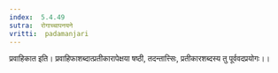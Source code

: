 ```yaml
---
index:  5.4.49
sutra:  रोगाच्चापनयने
vritti:  padamanjari
---
```


प्रवाहिकात इति। प्रवाहिफाशब्दात्प्रतीकारापेक्षया षष्ठी, तदन्तात्त्सिः, प्रतीकारशब्दस्य तु पूर्ववदप्रयोगः।।

